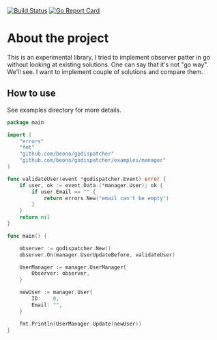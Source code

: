 
[![Build Status](https://travis-ci.org/beono/godispatcher.svg?branch=master)](https://travis-ci.org/beono/godispatcher)
[![Go Report Card](https://goreportcard.com/badge/github.com/beono/godispatcher)](https://goreportcard.com/report/github.com/beono/godispatcher)

# About the project

This is an experimental library.
I tried to implement observer patter in go without looking at existing solutions.
One can say that it's not "go way". We'll see. I want to implement couple of solutions and compare them.

## How to use

See examples directory for more details.

```go
package main

import (
	"errors"
	"fmt"
	"github.com/beono/godispatcher"
	"github.com/beono/godispatcher/examples/manager"
)

func validateUser(event *godispatcher.Event) error {
	if user, ok := event.Data.(*manager.User); ok {
		if user.Email == "" {
			return errors.New("email can't be empty")
		}
	}
	return nil
}

func main() {

	observer := godispatcher.New()
	observer.On(manager.UserUpdateBefore, validateUser)

	UserManager := manager.UserManager{
		Observer: observer,
	}

	newUser := manager.User{
		ID:    0,
		Email: "",
	}

	fmt.Println(UserManager.Update(newUser))
}

```
